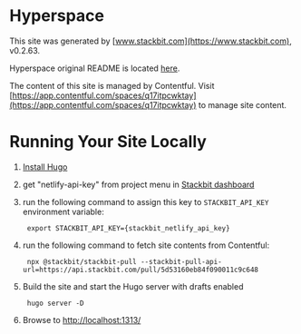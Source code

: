 # Hyperspace

This site was generated by [www.stackbit.com](https://www.stackbit.com), v0.2.63.

Hyperspace original README is located [here](./README.theme.md).

The content of this site is managed by Contentful. Visit [https://app.contentful.com/spaces/q17itpcwktay](https://app.contentful.com/spaces/q17itpcwktay) to manage site content.

# Running Your Site Locally

1. [Install Hugo](https://gohugo.io/getting-started/quick-start/#step-1-install-hugo)

1. get "netlify-api-key" from project menu in [Stackbit dashboard](https://app.stackbit.com/dashboard)

1. run the following command to assign this key to `STACKBIT_API_KEY` environment variable:

        export STACKBIT_API_KEY={stackbit_netlify_api_key}

1. run the following command to fetch site contents from Contentful:

        npx @stackbit/stackbit-pull --stackbit-pull-api-url=https://api.stackbit.com/pull/5d53160eb84f090011c9c648

1. Build the site and start the Hugo server with drafts enabled

        hugo server -D

1. Browse to [http://localhost:1313/](http://localhost:1313/)
